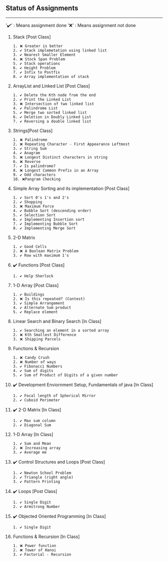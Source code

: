 ## Status of Assignments
---
'✔️' : Means assignment done
'❌' : Means assignment not done
1. Stack [Post Class]
     ```
     1. ❌ Greater is better
     2. ✔️ Stack implemetation using linked list
     3. ✔️ Nearest Smaller Element
     4. ❌ Stock Span Problem
     5. ✔️ Stack operations
     6. ✔️ Height Problem
     7. ✔️ Infix to Postfix
     8. ✔️ Array implementation of stack
     ```
1. ArrayList and Linked List [Post Class]
     ```
     1. ✔️ Delete the Kth node from the end
     2. ✔️ Print the Linked List
     3. ❌ Intersection of two linked list
     4. ✔️ Palindrome List
     5. ✔️ Merge two sorted linked list
     6. ✔️ Deletion in Doubly Linked List
     7. ✔️ Reversing a double linked list
     ```
1. Strings[Post Class]
     ```
     1. ❌ Palindrome
     2. ❌ Repeating Character - First Appearance Leftmost
     3. ✔️ String Sum
     4. ✔️ Anagram
     5. ❌ Longest Distinct characters in string
     6. ❌ Reverse
     7. ✔️ Is palindrome?
     8. ❌ Longest Common Prefix in an Array
     9. ✔️ Odd characters
     10. ❌Pangram Checking
     ```
1. Simple Array Sorting and its implementation [Post Class]
     ```
     1. ✔️ Sort 0's 1's and 2's
     2. ✔️ Shopping
     3. ❌ Maximum Force
     4. ✔️ Bubble Sort (descending order)
     5. ✔️ Selection Sort
     6. ✔️ Implementing Insertion sort
     7. ✔️ Implementing Bubble Sort
     8. ✔️ Implementing Merge Sort
     ```
1. 2-D Matrix
     ```
     1. ✔️ Good Cells
     2. ❌ A Boolean Matrix Problem
     3. ✔️ Row with maximum 1's
     ```
1. ✔️ Functions [Post Class]
     ```
     1. ✔️ Help Sherlock
     ```
     
1. 1-D Array [Post Class]
     ```
     1. ✔️ Buildings
     2. ❌ Is this repeated? (Contest)
     3. ✔️ Simple Arrangement
     4. ✔️ Alternate Sum product
     5. ✔️ Replace element
     ```
1. Linear Search and Binary Search [In Class]
     ```
     1. ✔️ Searching an element in a sorted array
     2. ❌ Kth Smallest Difference
     3. ❌ Shipping Parcels
     ```
1. Functions & Recursion
     ```
     1. ❌ Candy Crush
     2. ❌ Number of ways
     3. ✔️ Fibonacci Numbers
     4. ✔️ Sum of digits
     5. ✔️ Sum of Product of Digits of a given number
     ```
1. ✔️ Development Enviornment Setup, Fundamentals of java [In Class]
     ```
     1. ✔️ Focal length of Spherical Mirror
     2. ✔️ Cuboid Perimeter
     ```
1. ✔️ 2-D Matrix [In Class]
     ```
     1. ✔️ Max sum column
     2. ✔️ Diagonal Sum
     ```
1. 1-D Array [In Class]
     ```
     1. ✔️ Sum and Mean
     2. ❌ Increasing array
     3. ✔️ Average me
     ```
1. ✔️ Control Structures and Loops [Post Class]
     ```
     1. ✔️ Newton School Problem
     2. ✔️ Triangle (right angle)
     3. ✔️ Pattern Printing
     ```
1. ✔️ Loops [Post Class]
     ```
     1. ✔️ Single Digit
     2. ✔️ Armstrong Number
     ```
1. ✔️ Objected Oriented Programming [In Class]
     ```
     1. ✔️ Single Digit
     ```
1. Functions & Recursion [In Class]
     ```
     1. ❌ Power function
     2. ❌ Tower of Hanoi
     3. ✔️ Factorial - Recursion
     ```
